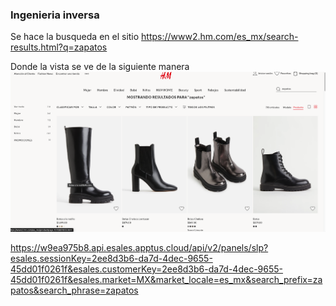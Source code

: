 ### Ingenieria inversa


Se hace la busqueda en el sitio https://www2.hm.com/es_mx/search-results.html?q=zapatos

Donde la vista se ve de la siguiente manera 
![Home](/assets/main.png "Home")

https://w9ea975b8.api.esales.apptus.cloud/api/v2/panels/slp?esales.sessionKey=2ee8d3b6-da7d-4dec-9655-45dd01f0261f&esales.customerKey=2ee8d3b6-da7d-4dec-9655-45dd01f0261f&esales.market=MX&market_locale=es_mx&search_prefix=zapatos&search_phrase=zapatos